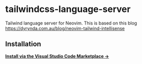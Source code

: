 # tailwindcss-language-server

Tailwind language server for Neovim. This is based on this blog https://dyrynda.com.au/blog/neovim-tailwind-intellisense

## Installation

**[Install via the Visual Studio Code Marketplace →](https://marketplace.visualstudio.com/items?itemName=bradlc.vscode-tailwindcss)**
